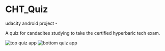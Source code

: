 # CHT_Quiz
udacity android project - 

A quiz for candadites studying to take the certified hyperbaric tech exam.

![top quiz app](https://user-images.githubusercontent.com/16841620/40665119-73243b6a-632a-11e8-83b1-14f040e5d777.png)
![bottom quiz app](https://user-images.githubusercontent.com/16841620/40665121-75e1656c-632a-11e8-8bd8-a4268b130002.png)
